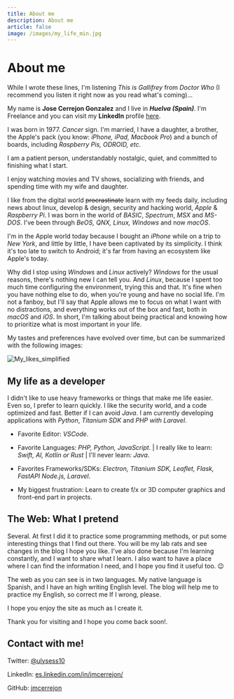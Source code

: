 ```yaml
---
title: About me
description: About me
article: false
image: /images/my_life_min.jpg
---
```


# About me

While I wrote these lines, I'm listening _This is Gallifrey_ from _Doctor Who_ (I recommend you listen it right now as you read what's coming)...

My name is **Jose Cerrejon Gonzalez** and I live in **_Huelva (Spain)_**. I'm Freelance and you can visit my **LinkedIn** profile [here](https://www.linkedin.com/in/jmcerrejon/?locale=en_US).

I was born in 1977. _Cancer_ sign. I'm married, I have a daughter, a brother, the Apple's pack (you know: _iPhone, iPad, Macbook Pro_) and a bunch of boards, including _Raspberry Pis, ODROID, etc_.

I am a patient person, understandably nostalgic, quiet, and committed to finishing what I start.

I enjoy watching movies and TV shows, socializing with friends, and spending time with my wife and daughter.

I like from the digital world ~~procrastinate~~ learn with my feeds daily, including news about linux, develop & design, security and hacking world, _Apple_ & _Raspberry Pi_. I was born in the world of _BASIC_, _Spectrum_, _MSX_ and _MS-DOS_. I've been through _BeOS, QNX, Linux, Windows_ and now _macOS_.

I'm in the Apple world today because I bought an _iPhone_ while on a trip to _New York_, and little by little, I have been captivated by its simplicity. I think it's too late to switch to Android; it's far from having an ecosystem like Apple's today.

Why did I stop using _Windows_ and _Linux_ actively? _Windows_ for the usual reasons, there's nothing new I can tell you. And _Linux_, because I spent too much time configuring the environment, trying this and that. It's fine when you have nothing else to do, when you're young and have no social life. I'm not a fanboy, but I'll say that Apple allows me to focus on what I want with no distractions, and everything works out of the box and fast, both in _macOS_ and _iOS_. In short, I'm talking about being practical and knowing how to prioritize what is most important in your life.

My tastes and preferences have evolved over time, but can be summarized with the following images:

![My_likes_simplified](/images/my_life_min.jpg "I forgot Tron, ouch!")

## My life as a developer

I didn't like to use heavy frameworks or things that make me life easier. Even so, I prefer to learn quickly. I like the security world, and a code optimized and fast. Better if I can avoid _Java_. I am currently developing applications with _Python_, _Titanium SDK_ and _PHP with Laravel_.

- Favorite Editor: _VSCode_.

- Favorite Languages: _PHP, Python, JavaScript_. | I really like to learn: _Swift, AI, Kotlin or Rust_ | I'll never learn: _Java_.

- Favorites Frameworks/SDKs: _Electron, Titanium SDK, Leaflet, Flask, FastAPI Node.js, Laravel_.

- My biggest frustration: Learn to create f/x or 3D computer graphics and front-end part in projects.

## The Web: What I pretend

Several. At first I did it to practice some programming methods, or put some interesting things that I find out there. You will be my lab rats and see changes in the blog I hope you like. I've also done because I'm learning constantly, and I want to share what I learn. I also want to have a place where I can find the information I need, and I hope you find it useful too. 😉

The web as you can see is in two languages. My native language is Spanish, and I have an high writing English level. The blog will help me to practice my English, so correct me If I wrong, please.

I hope you enjoy the site as much as I create it.

Thank you for visiting and I hope you come back soon!.

## Contact with me!

Twitter: [@ulysess10](https://twitter.com/ulysess10)

LinkedIn: [es.linkedin.com/in/jmcerrejon/](https://www.linkedin.com/in/jmcerrejon/?locale=en_US)

GitHub: [jmcerrejon](https://github.com/jmcerrejon)
